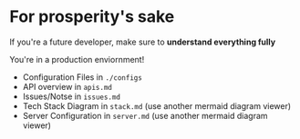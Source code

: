 # For prosperity's sake

If you're a future developer, make sure to **understand everything fully**

You're in a production enviornment!

- Configuration Files in `./configs`
- API overview in `apis.md`
- Issues/Notse in `issues.md`
- Tech Stack Diagram in `stack.md` (use another mermaid diagram viewer)
- Server Configuration in `server.md` (use another mermaid diagram viewer)
